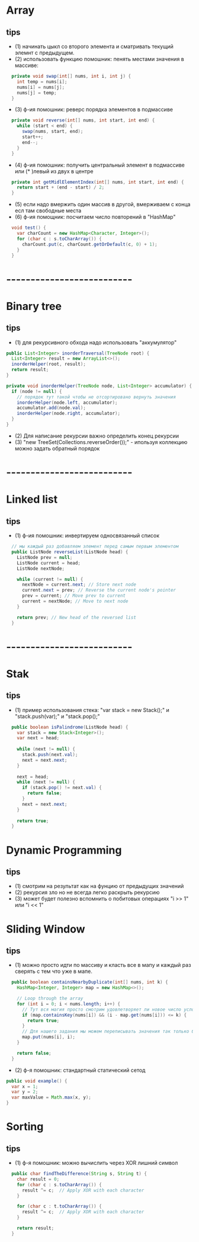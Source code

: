 

# Array
## tips
- (1) начинать цыкл со второго элемента и сматривать текущий элемнт с предыдущем.
- (2) использовать функцию помошник: пенять местами значения в массиве:
```java
  private void swap(int[] nums, int i, int j) {
    int temp = nums[i];
    nums[i] = nums[j];
    nums[j] = temp;
  }
```
- (3) ф-ия помошник: реверс порядка элементов в подмассиве
```java
  private void reverse(int[] nums, int start, int end) {
    while (start < end) {
      swap(nums, start, end);
      start++;
      end--;
    }
  }
```
- (4) ф-ия помошник: получить центральный элемент в подмассиве или (* )левый из двух в центре
```java
  private int getMidlElementIndex(int[] nums, int start, int end) {
    return start + (end - start) / 2;
  }
```
- (5) если надо вмержить один массив в другой, вмерживаем с конца есл там свободные места
- (6) ф-ия помощник: посчитаем число повторений в "HashMap"
```java
  void test() {
    var charCount = new HashMap<Character, Integer>();
    for (char c : s.toCharArray()) {
      charCount.put(c, charCount.getOrDefault(c, 0) + 1);
    }
  }
```



# --------------------------


# Binary tree
## tips
- (1) для рекурсивного обхода надо использовать "аккумулятор"
```java
public List<Integer> inorderTraversal(TreeNode root) {
  List<Integer> result = new ArrayList<>();
  inorderHelper(root, result);
  return result;
}

private void inorderHelper(TreeNode node, List<Integer> accumulator) {
  if (node != null) {
    // порядок тут такой чтобы не отсортировано вернуть значения
    inorderHelper(node.left, accumulator);
    accumulator.add(node.val);
    inorderHelper(node.right, accumulator);
  }
}
```
- (2) Для написание рекурсии важно определить конец рекурсии
- (3) "new TreeSet<Integer>(Collections.reverseOrder());" - ипользуя коллекцию можно задать обратный порядок


# --------------------------


# Linked list
## tips
- (1) ф-ия помошник: инвертируем односвязанный список
```java
  // мы каждый раз добавляем элемент перед самым первым элементом
  public ListNode reverseList(ListNode head) {
    ListNode prev = null;
    ListNode current = head;
    ListNode nextNode;

    while (current != null) {
      nextNode = current.next; // Store next node
      current.next = prev; // Reverse the current node's pointer
      prev = current; // Move prev to current
      current = nextNode; // Move to next node
    }

    return prev; // New head of the reversed list
  }
```


# --------------------------


# Stak
## tips
- (1) пример использования стека: "var stack = new Stack<Integer>();" и "stack.push(var);" и "stack.pop();"
```java
  public boolean isPalindrome(ListNode head) {
    var stack = new Stack<Integer>();
    var next = head;
     
    while (next != null) {
      stack.push(next.val);
      next = next.next;
    }
      
    next = head;
    while (next != null) {
      if (stack.pop() != next.val) {
        return false;
      }
      next = next.next;
    }
     
    return true;
  }
```



# Dynamic Programming
## tips
- (1) смотрим на результат как на фунцию от предыдущих значений
- (2) рекурсия зло но не всегда легко раскрыть рекурсию
- (3) может будет полезно вспомнить о побитовых операциях "i >> 1" или "i << 1"




# Sliding Window
## tips
- (1) можно просто идти по массиву и класть все в мапу и каждый раз сверять с тем что уже в мапе.
```java
  public boolean containsNearbyDuplicate(int[] nums, int k) {
    HashMap<Integer, Integer> map = new HashMap<>();

    // Loop through the array
    for (int i = 0; i < nums.length; i++) {
      // Тут вся магия просто смотрим удовлетворяет ли новое число условиям
      if (map.containsKey(nums[i]) && (i - map.get(nums[i])) <= k) {
        return true;
      }
      // Для нашего задания мы можем переписывать значения так только ближайшие элементы имеют шанс
      map.put(nums[i], i);
    }

    return false;
  }
```
- (2) ф-я помошник: стандартный статический сетод
```java
public void example() {
  var x = 1;
  var y = 2;
  var maxValue = Math.max(x, y);
}
```



# Sorting
## tips
- (1) ф-я помошник: можно вычислить через XOR лишний символ
```java
  public char findTheDifference(String s, String t) {
    char result = 0;
    for (char c : s.toCharArray()) {
      result ^= c;  // Apply XOR with each character
    }

    for (char c : t.toCharArray()) {
      result ^= c;  // Apply XOR with each character
    }

    return result;
  }
```




